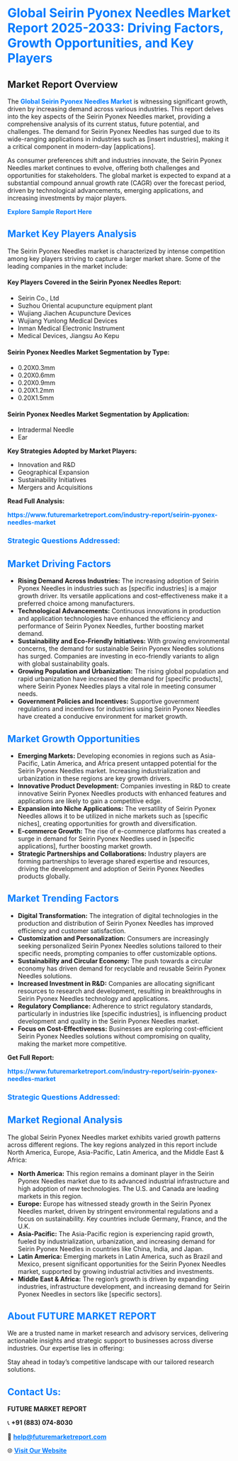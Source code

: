<h1 style="color: #007BFF;">Global Seirin Pyonex Needles Market Report 2025-2033: Driving Factors, Growth Opportunities, and Key Players</h1>

<section id="overview">
<h2>Market Report Overview</h2>
<p>The <a href="https://www.futuremarketreport.com/industry-report/seirin-pyonex-needles-market" style="color: #007BFF; text-decoration: none;"><strong>Global Seirin Pyonex Needles Market</strong></a> is witnessing significant growth, driven by increasing demand across various industries. This report delves into the key aspects of the Seirin Pyonex Needles market, providing a comprehensive analysis of its current status, future potential, and challenges. The demand for Seirin Pyonex Needles has surged due to its wide-ranging applications in industries such as [insert industries], making it a critical component in modern-day [applications].</p>
<p>As consumer preferences shift and industries innovate, the Seirin Pyonex Needles market continues to evolve, offering both challenges and opportunities for stakeholders. The global market is expected to expand at a substantial compound annual growth rate (CAGR) over the forecast period, driven by technological advancements, emerging applications, and increasing investments by major players.</p>
</section>

<section id="overview">
<p><a href="https://www.futuremarketreport.com/request-sample/reportId=54911" style="color: #007BFF; text-decoration: none;"><strong>Explore Sample Report Here</strong></a></p>
</section>

<section id="key-players">
<h2 style="color: #007BFF;">Market Key Players Analysis</h2>
<p>The Seirin Pyonex Needles market is characterized by intense competition among key players striving to capture a larger market share. Some of the leading companies in the market include:</p>
<h4>Key Players Covered in the Seirin Pyonex Needles Report:</h4>
<ul><li>Seirin Co., Ltd</li><li>Suzhou Oriental acupuncture equipment plant</li><li>Wujiang Jiachen Acupuncture Devices</li><li>Wujiang Yunlong Medical Devices</li><li>Inman Medical Electronic Instrument</li><li>Medical Devices, Jiangsu Ao Kepu</li></ul>
<h4>Seirin Pyonex Needles Market Segmentation by Type:</h4>
<ul><li>0.20X0.3mm</li><li>0.20X0.6mm</li><li>0.20X0.9mm</li><li>0.20X1.2mm</li><li>0.20X1.5mm</li></ul>

<h4>Seirin Pyonex Needles Market Segmentation by Application:</h4>
<ul><li>Intradermal Needle</li><li>Ear</li></ul>
<p><strong>Key Strategies Adopted by Market Players:</strong></p>
<ul>
<li>Innovation and R&D</li>
<li>Geographical Expansion</li>
<li>Sustainability Initiatives</li>
<li>Mergers and Acquisitions</li>
</ul>
</section>

<section>
<p><strong>Read Full Analysis: </strong></p><a href="https://www.futuremarketreport.com/industry-report/seirin-pyonex-needles-market" style="color: #007BFF; text-decoration: none;"><strong>https://www.futuremarketreport.com/industry-report/seirin-pyonex-needles-market</strong></a>
<h3 style="color: #007BFF;">Strategic Questions Addressed:</h3>
</section>

<section id="driving-factors">
<h2 style="color: #007BFF;">Market Driving Factors</h2>
<ul>
<li><strong>Rising Demand Across Industries:</strong> The increasing adoption of Seirin Pyonex Needles in industries such as [specific industries] is a major growth driver. Its versatile applications and cost-effectiveness make it a preferred choice among manufacturers.</li>
<li><strong>Technological Advancements:</strong> Continuous innovations in production and application technologies have enhanced the efficiency and performance of Seirin Pyonex Needles, further boosting market demand.</li>
<li><strong>Sustainability and Eco-Friendly Initiatives:</strong> With growing environmental concerns, the demand for sustainable Seirin Pyonex Needles solutions has surged. Companies are investing in eco-friendly variants to align with global sustainability goals.</li>
<li><strong>Growing Population and Urbanization:</strong> The rising global population and rapid urbanization have increased the demand for [specific products], where Seirin Pyonex Needles plays a vital role in meeting consumer needs.</li>
<li><strong>Government Policies and Incentives:</strong> Supportive government regulations and incentives for industries using Seirin Pyonex Needles have created a conducive environment for market growth.</li>
</ul>
</section>

<section id="growth-opportunities">
<h2 style="color: #007BFF;">Market Growth Opportunities</h2>
<ul>
<li><strong>Emerging Markets:</strong> Developing economies in regions such as Asia-Pacific, Latin America, and Africa present untapped potential for the Seirin Pyonex Needles market. Increasing industrialization and urbanization in these regions are key growth drivers.</li>
<li><strong>Innovative Product Development:</strong> Companies investing in R&D to create innovative Seirin Pyonex Needles products with enhanced features and applications are likely to gain a competitive edge.</li>
<li><strong>Expansion into Niche Applications:</strong> The versatility of Seirin Pyonex Needles allows it to be utilized in niche markets such as [specific niches], creating opportunities for growth and diversification.</li>
<li><strong>E-commerce Growth:</strong> The rise of e-commerce platforms has created a surge in demand for Seirin Pyonex Needles used in [specific applications], further boosting market growth.</li>
<li><strong>Strategic Partnerships and Collaborations:</strong> Industry players are forming partnerships to leverage shared expertise and resources, driving the development and adoption of Seirin Pyonex Needles products globally.</li>
</ul>
</section>

<section id="trending-factors">
<h2 style="color: #007BFF;">Market Trending Factors</h2>
<ul>
<li><strong>Digital Transformation:</strong> The integration of digital technologies in the production and distribution of Seirin Pyonex Needles has improved efficiency and customer satisfaction.</li>
<li><strong>Customization and Personalization:</strong> Consumers are increasingly seeking personalized Seirin Pyonex Needles solutions tailored to their specific needs, prompting companies to offer customizable options.</li>
<li><strong>Sustainability and Circular Economy:</strong> The push towards a circular economy has driven demand for recyclable and reusable Seirin Pyonex Needles solutions.</li>
<li><strong>Increased Investment in R&D:</strong> Companies are allocating significant resources to research and development, resulting in breakthroughs in Seirin Pyonex Needles technology and applications.</li>
<li><strong>Regulatory Compliance:</strong> Adherence to strict regulatory standards, particularly in industries like [specific industries], is influencing product development and quality in the Seirin Pyonex Needles market.</li>
<li><strong>Focus on Cost-Effectiveness:</strong> Businesses are exploring cost-efficient Seirin Pyonex Needles solutions without compromising on quality, making the market more competitive.</li>
</ul>
</section>

<section>
<p><strong>Get Full Report: </strong></p><a href="https://www.futuremarketreport.com/industry-report/seirin-pyonex-needles-market" style="color: #007BFF; text-decoration: none;"><strong>https://www.futuremarketreport.com/industry-report/seirin-pyonex-needles-market</strong></a>
<h3 style="color: #007BFF;">Strategic Questions Addressed:</h3>
</section>


<section id="regional-analysis">
<h2 style="color: #007BFF;">Market Regional Analysis</h2>
<p>The global Seirin Pyonex Needles market exhibits varied growth patterns across different regions. The key regions analyzed in this report include North America, Europe, Asia-Pacific, Latin America, and the Middle East & Africa:</p>
<ul>
<li><strong>North America:</strong> This region remains a dominant player in the Seirin Pyonex Needles market due to its advanced industrial infrastructure and high adoption of new technologies. The U.S. and Canada are leading markets in this region.</li>
<li><strong>Europe:</strong> Europe has witnessed steady growth in the Seirin Pyonex Needles market, driven by stringent environmental regulations and a focus on sustainability. Key countries include Germany, France, and the U.K.</li>
<li><strong>Asia-Pacific:</strong> The Asia-Pacific region is experiencing rapid growth, fueled by industrialization, urbanization, and increasing demand for Seirin Pyonex Needles in countries like China, India, and Japan.</li>
<li><strong>Latin America:</strong> Emerging markets in Latin America, such as Brazil and Mexico, present significant opportunities for the Seirin Pyonex Needles market, supported by growing industrial activities and investments.</li>
<li><strong>Middle East & Africa:</strong> The region’s growth is driven by expanding industries, infrastructure development, and increasing demand for Seirin Pyonex Needles in sectors like [specific sectors].</li>
</ul>
</section>

<footer>
<h2 style="color: #007BFF;">About FUTURE MARKET REPORT</h2>
<p>We are a trusted name in market research and advisory services, delivering actionable insights and strategic support to businesses across diverse industries. Our expertise lies in offering:</p>

<p>Stay ahead in today’s competitive landscape with our tailored research solutions.</p>

<h2 style="color: #007BFF;">Contact Us:</h2>
<p><strong>FUTURE MARKET REPORT</strong></p>
<p>📞 <strong>+91 (883) 074-8030</strong></p>
<p>📧 <strong><a href="mailto:help@futuremarketreport.com" style="color: #007BFF;">help@futuremarketreport.com</a></strong></p>
<p>🌐 <strong><a href="https://www.futuremarketreport.com/" style="color: #007BFF;">Visit Our Website</a></strong></p>
</footer>